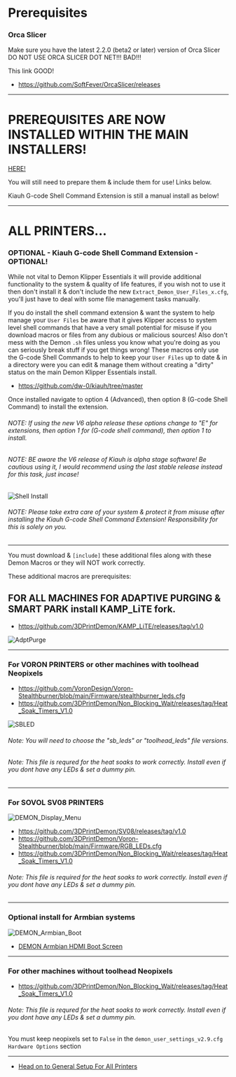 # Prerequisites

### Orca Slicer

Make sure you have the latest 2.2.0 (beta2 or later) version of Orca Slicer DO NOT USE ORCA SLICER DOT NET!!! BAD!!!

This link GOOD!

- https://github.com/SoftFever/OrcaSlicer/releases

******************************

# PREREQUISITES ARE NOW INSTALLED WITHIN THE MAIN INSTALLERS!

[HERE!](https://github.com/3DPrintDemon/Demon_Klipper_Essentials_Unified/blob/main/Documentation/INSTALL_INSTRUCTIONS/General_Setup_For_All_Printers/INSTALL_INSTRUCTIONS.md#main-ssh-installers-here)

You will still need to prepare them & include them for use! Links below.

Kiauh G-code Shell Command Extension is still a manual install as below! 

******************************

# ALL PRINTERS...

### OPTIONAL - Kiauh G-code Shell Command Extension - OPTIONAL!
While not vital to Demon Klipper Essentials it will provide additional functionality to the system & quality of life features, if you wish not to use it then don't install it & don't include the new `Extract_Demon_User_Files_x.cfg`, you'll just have to deal with some file management tasks manually. 

If you do install the shell command extension & want the system to help manage your `User Files` be aware that it gives Klipper access to system level shell commands that have a very small potential for misuse if you download macros or files from any dubious or malicious sources! Also don't mess with the Demon `.sh` files unless you know what you're doing as you can seriously break stuff if you get things wrong!
These macros only use the G-code Shell Commands to help to keep your `User Files` up to date & in a directory were you can edit & manage them without creating a "dirty" status on the main Demon Klipper Essentials install.

- https://github.com/dw-0/kiauh/tree/master

Once installed navigate to option 4 (Advanced), then option 8 (G-code Shell Command) to install the extension.

###### NOTE: If using the new V6 alpha release these options change to "E" for extensions, then option 1 for (G-code shell command), then option 1 to install. 
###### NOTE: BE aware the V6 release of Kiauh is alpha stage software! Be cautious using it, I would recommend using the last stable release instead for this task, just incase!

![Shell Install](https://github.com/user-attachments/assets/d4897e79-f019-4c67-8474-ed8ca28b3612)

###### NOTE: Please take extra care of your system & protect it from misuse after installing the Kiauh G-code Shell Command Extension! Responsibility for this is solely on you.

******************************
You must download & `[include]` these additional files along with these Demon Macros or they will NOT work correctly.

These additional macros are prerequisites:

## **FOR ALL MACHINES FOR ADAPTIVE PURGING & SMART PARK install KAMP_LiTE fork.**
- https://github.com/3DPrintDemon/KAMP_LiTE/releases/tag/v1.0

![AdptPurge](https://github.com/user-attachments/assets/d5f3cadd-08bc-4b60-b769-df9b5a433911)

******************************

### **For VORON PRINTERS or other machines with toolhead Neopixels**
- https://github.com/VoronDesign/Voron-Stealthburner/blob/main/Firmware/stealthburner_leds.cfg
- https://github.com/3DPrintDemon/Non_Blocking_Wait/releases/tag/Heat_Soak_Timers_V1.0

![SBLED](https://github.com/user-attachments/assets/e61dc581-7e97-4388-9bfe-c14e7df68d09)

###### Note: You will need to choose the "sb_leds" or "toolhead_leds" file versions. 

###### Note: This file is requred for the heat soaks to work correctly. Install even if you dont have any LEDs & set a dummy pin.

******************************

### **For SOVOL SV08 PRINTERS**

![DEMON_Display_Menu](https://github.com/user-attachments/assets/36acc84f-8dbd-4d39-84b8-e2da8037f10e)

- https://github.com/3DPrintDemon/SV08/releases/tag/v1.0
- https://github.com/3DPrintDemon/Voron-Stealthburner/blob/main/Firmware/RGB_LEDs.cfg
- https://github.com/3DPrintDemon/Non_Blocking_Wait/releases/tag/Heat_Soak_Timers_V1.0
  
###### Note: This file is required for the heat soaks to work correctly. Install even if you dont have any LEDs & set a dummy pin.

******************************

### Optional install for Armbian systems

![DEMON_Armbian_Boot](https://github.com/user-attachments/assets/cdd314a4-7369-479c-ba91-ca759f109b5c)

- [DEMON Armbian HDMI Boot Screen](https://github.com/3DPrintDemon/Demon_Klipper_Essentials_Unified/blob/main/Documentation/INSTALL_INSTRUCTIONS/DEMON_Armbian_HDMI_Boot_Screen/DEMON_HDMI_Boot_Screen_Install.md)

******************************

### **For other machines without toolhead Neopixels**
- https://github.com/3DPrintDemon/Non_Blocking_Wait/releases/tag/Heat_Soak_Timers_V1.0
  
###### Note: This file is requred for the heat soaks to work correctly. Install even if you dont have any LEDs & set a dummy pin.

You must keep neopixels set to `False` in the `demon_user_settings_v2.9.cfg` `Hardware Options` section

******************************

- [Head on to General Setup For All Printers](https://github.com/3DPrintDemon/Demon_Klipper_Essentials_Unified/blob/main/Documentation/INSTALL_INSTRUCTIONS/General_Setup_For_All_Printers/INSTALL_INSTRUCTIONS.md)

